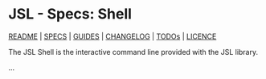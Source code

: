# JSL - Specs: Shell

[README](../../README.md) | [SPECS](../specs.md) | [GUIDES](../guides.md) | [CHANGELOG](../../CHANGELOG.md) | [TODOs](../../TODOs.md) | [LICENCE](../../LICENCE.md)

The JSL Shell is the interactive command line provided with the JSL library.

...
